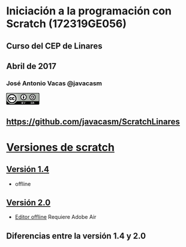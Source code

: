 # Iniciación a la programación con Scratch (172319GE056)

## Curso del CEP de Linares

## Abril de 2017

### José Antonio Vacas @javacasm

[![CCbySA](imagenes/CCbySQ_88x31.png)](./imagenes/Licencia_CC.png)

## https://github.com/javacasm/ScratchLinares

# [Versiones de scratch](https://wiki.scratch.mit.edu/wiki/Scratch_Versions)

## [Versión 1.4](https://scratch.mit.edu/scratch_1.4/)
* offline

## [Versión 2.0](https://scratch.mit.edu/projects/156176738/#editor)
* [Editor offline](https://scratch.mit.edu/scratch2download/) Requiere Adobe Air


## Diferencias entre la versión 1.4 y 2.0
